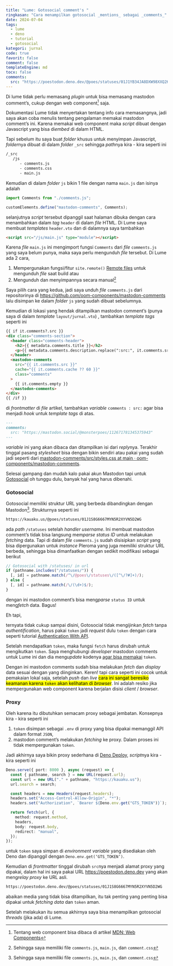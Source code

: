 ```yaml
---
title: "Lume: Gotosocial comment's "
ringkasan: "Cara menampilkan gotosocial _mentions_ sebagai _comments_"
date: 2024-07-04
tags:
  - lume
  - deno
  - tutorial
  - gotosocial
kategori: jurnal
code: true
favorit: false
comment: false
templateEngine: md
tocx: false
comments:
  src: "https://poestodon.deno.dev/@poes/statuses/01J1YB34JA8DXW98XXQ2KP8WJ2"
---
```


Di lume tidak perlu memasang _plugin_ untuk bisa memasang mastodon comment’s, cukup dengan web component[^1] saja.

Dokumentasi Lume tidak menyertakan tentang info cara memasangnya, jadi saya akan coba menulis tentang pengalaman memakai mastodon comment’s ini.
Karena memakai web component maka _script_ dibuat dengan Javascript yang bisa di*embed* di dalam HTML.

Tapi sebelum itu saya buat _folder_ khusus untuk menyimpan Javascript, *folder*nya dibuat di dalam _folder_ `_src` sehingga *path*nya kira - kira seperti ini

```txt
/_src
   /js
      - comments.js
      - comments.css
      - main.js
```

Kemudian di dalam _folder_ `js` bikin 1 file dengan nama `main.js` dan isinya adalah

```js
import Comments from "./comments.js";

customElements.define("mastodon-comments", Comments);
```

selanjutnya _script_ tersebut dipanggil saat halaman dibuka dengan cara menambahkan dalam _tag_ `header` di dalam _file_ HTML. Di Lume saya membuat _templates_ `header.vto` dan di dalamnya saya tambahkan

```html
<script src="/js/main.js" type="module"></script>
```

Karena _file_ `main.js` ini mengimport fungsi `Comments` dari _file_ `comments.js` yang saya belum punya, maka saya perlu mengunduh _file_ tersebut. Di Lume ada 2 cara,

1. Mempergunakan fungsi/fitur `site.remote()` [Remote files](https://lume.land/docs/core/remote-files/) untuk mengunduh _file_ saat build atau
2. Mengunduh dan menyimpannya secara manual[^2]

Saya pilih cara yang kedua, jadi saya unduh _file_ `comments.js` dari repositorinya di <https://github.com/oom-components/mastodon-comments> lalu disimpan ke dalam _folder_ `js` yang sudah dibuat sebelumnya.

Kemudian di lokasi yang hendak ditampilkan mastodon comment’s (punya saya di dalam _template_ `layout/jurnal.vto`) , tambahkan _template tags_ seperti ini

```html
{{ if it.comments?.src }}
<div class="comments-section">
  <header class="comments-header">
    <h2>{{ metadata.comments.title }}</h2>
    <p>{{ metadata.comments.description.replace(":src:", it.comments.src) }}</p>
  </header>
  <mastodon-comments
    src="{{ it.comments.src }}"
    cache="{{ it.comments.cache ?? 60 }}"
    class="comments"
  >
    {{ it.comments.empty }}
  </mastodon-comments>
</div>
{{ /if }}
```

di _frontmatter_ di _file_ artikel, tambahkan _variable_ `comments : src:` agar bisa menjadi _hook_ untuk _template tags_ di atas.

```markdown
---
comments:
  src: "https://mastodon.social/@monsterpoes/112671781345375943"
---
```

_variable_ ini yang akan dibaca dan ditampilkan isi dari *reply*nya. Terakhir tinggal pasang _stylesheet_ bisa dengan bikin sendiri atau pakai yang sudah jadi seperti dari [mastodon-comments/src/styles.css at main · oom-components/mastodon-comments](https://github.com/oom-components/mastodon-comments/blob/main/src/styles.css).

Selesai gampang dan mudah kalo pakai akun Mastodon tapi untuk [Gotosocial](https://gotosocial.org) oh tunggu dulu, banyak hal yang harus dibenahi.

### Gotosocial

Gotosocial memiliki struktur URL yang berbeda dibandingkan dengan Mastodon[^2]. Strukturnya seperti ini

```txt
https://kauaku.us/@poes/statuses/01J1S8G6667MYN5R2XYVN5D2WG
```

ada _path_ `/statuses` setelah _handler username_. Ini membuat mastodon comment’s tidak bisa langsung mem*parse status ID* untuk melakukan _fetching_ data. Tapi di dalam _file_ `comments.js` sudah disisipkan _script_ yang bisa dipergunakan untuk _instance_ Pleroma yang juga memiliki struktur URL berbeda, sehingga bisa dimanfaatkan dengan sedikit modifikasi sebagai berikut

```js
// Gotosocial with /statuses/ in url
if (pathname.includes("/statuses/")) {
  [, id] = pathname.match(/^\/@poes\/statuses\/([^\/?#]+)/);
} else {
  [, id] = pathname.match(/\/(\d+)$/);
}
```

dengan ini mastodon comment’s bisa meng*parse* `status ID` untuk meng*fetch* data. Bagus!

Eh tapi,

ternyata tidak cukup sampai disini, Gotosocial tidak mengijinkan _fetch_ tanpa _authentification_, harus pakai `token` jadi _request_ dulu `token` dengan cara seperti tutorial [Authentication With API](https://docs.gotosocial.org/en/latest/api/authentication/).

Setelah mendapatkan `token`, maka fungsi `fetch` harus dirubah untuk mengikutkan `token`. Saya menghubungi _developer_ mastodon comments untuk Lume ini dan dia meng*update* kodenya [agar bisa memakai](https://github.com/oom-components/mastodon-comments/commit/47cdb805947cd35e066a55567cea18cc5406767a) `token`.

Dengan ini mastodon comments sudah bisa melakukan _fetch_ dan _display_ data sesuai dengan yang diinginkan. Keren! tapi cara seperti ini cocok untuk pemakaian lokal saja, setelah _push_ dan _live_ <mark>cara ini sangat beresiko keamanan karena `token` akan kelihatan di _browser_</mark>. Ini adalah resiko jika mempergunakan web component karena berjalan disisi _client_ / _browser_.

### Proxy

Oleh karena itu dibutuhkan semacam proxy sebagai jembatan. Konsepnya kira - kira seperti ini

1. `token` disimpan sebagai `.env` di proxy yang bisa dipakai memanggil API dalam format `JSON`,
2. mastodon comment’s melakukan _fetching_ ke proxy. Dalam proses ini tidak mempergunakan `token`.

Jadi akhirnya saya bikin proxy sederhana di [Deno Deploy](https://dash.deno.com), *script*nya kira - kira seperti ini

```ts
Deno.serve({ port: 8000 }, async (request) => {
  const { pathname, search } = new URL(request.url);
  const url = new URL("." + pathname, "https://kauaku.us");
  url.search = search;

  const headers = new Headers(request.headers);
  headers.set("Access-Control-Allow-Origin", "*");
  headers.set("Authorization", `Bearer ${Deno.env.get("GTS_TOKEN")}`);

  return fetch(url, {
    method: request.method,
    headers,
    body: request.body,
    redirect: "manual",
  });
});
```

untuk `token` saya simpan di _environment variable_ yang disediakan oleh Deno dan dipanggil dengan `Deno.env.get(‘GTS_TOKEN’)`.

Kemudian di _frontmatter_ tinggal dirubah `src`nya menjadi alamat proxy yang dipakai, dalam hal ini saya pakai URL <https://poestodon.deno.dev> yang akan meng*relay proxy* ke URL asli.

```txt
https://poestodon.deno.dev/@poes/statuses/01J1S8G6667MYN5R2XYVN5D2WG
```

abaikan media yang tidak bisa ditampilkan, itu tak penting yang penting bisa dipakai untuk _fetching data_ dan `token` aman.

Setelah melakukan itu semua akhirnya saya bisa menampilkan gotosocial _threads_ (jika ada) di Lume.

[^1]: Tentang web component bisa dibaca di artikel [MDN: Web Components](https://developer.mozilla.org/en-US/docs/Web/API/Web_components)

[^2]: Sehingga saya memiliki file `comments.js`, `main.js`, dan `comment.css`

[^3]: Sebenarnya hampir semua aplikasi fediverse memiliki struktur yang berbeda namun biasanya APInya masih mengikuti API standar dari Mastodon.
